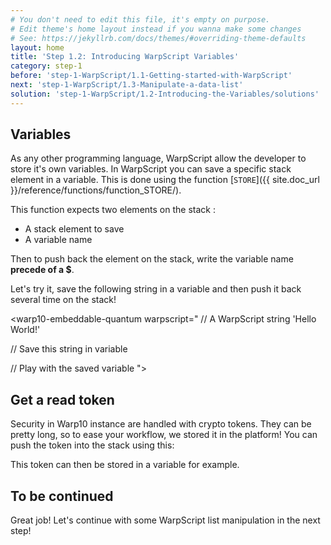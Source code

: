 ```yaml
---
# You don't need to edit this file, it's empty on purpose.
# Edit theme's home layout instead if you wanna make some changes
# See: https://jekyllrb.com/docs/themes/#overriding-theme-defaults
layout: home
title: 'Step 1.2: Introducing WarpScript Variables'
category: step-1
before: 'step-1-WarpScript/1.1-Getting-started-with-WarpScript'
next: 'step-1-WarpScript/1.3-Manipulate-a-data-list'
solution: 'step-1-WarpScript/1.2-Introducing-the-Variables/solutions'
---
```


## Variables

As any other programming language, WarpScript allow the developer to store it's own variables. In WarpScript you can save a specific stack element in a variable. This is done using the function [`STORE`]({{ site.doc_url }}/reference/functions/function_STORE/). 

This function expects two elements on the stack :

- A stack element to save
- A variable name

Then to push back the element on the stack, write the variable name **precede of a $**.

Let's try it, save the following string in a variable and then push it back several time on the stack!


<warp10-embeddable-quantum warpscript="
// A WarpScript string
'Hello World!'

// Save this string in variable


// Play with the saved variable
">
</warp10-embeddable-quantum>


## Get a read token

Security in Warp10 instance are handled with crypto tokens. They can be pretty long, so to ease your workflow, we stored it in the platform! You can push the token into the stack using this:

<warp10-embeddable-quantum warpscript="
@HELLOEXOWORLD/GETREADTOKEN
">
</warp10-embeddable-quantum>

This token can then be stored in a variable for example.

## To be continued

Great job! Let's continue with some WarpScript list manipulation in the next step!
